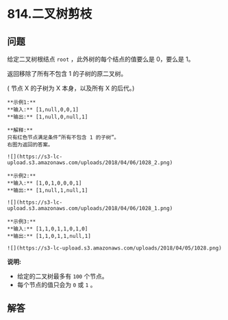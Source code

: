 # 814.二叉树剪枝

## 问题

给定二叉树根结点 `root` ，此外树的每个结点的值要么是 0，要么是 1。

返回移除了所有不包含 1 的子树的原二叉树。

( 节点 X 的子树为 X 本身，以及所有 X 的后代。)

```
**示例1:**
**输入:** [1,null,0,0,1]
**输出:** [1,null,0,null,1]

**解释:**
只有红色节点满足条件“所有不包含 1 的子树”。
右图为返回的答案。

![](https://s3-lc-upload.s3.amazonaws.com/uploads/2018/04/06/1028_2.png)

```

```
**示例2:**
**输入:** [1,0,1,0,0,0,1]
**输出:** [1,null,1,null,1]

![](https://s3-lc-upload.s3.amazonaws.com/uploads/2018/04/06/1028_1.png)

```

```
**示例3:**
**输入:** [1,1,0,1,1,0,1,0]
**输出:** [1,1,0,1,1,null,1]

![](https://s3-lc-upload.s3.amazonaws.com/uploads/2018/04/05/1028.png)

```

**说明:**

* 给定的二叉树最多有 `100` 个节点。
* 每个节点的值只会为 `0` 或 `1` 。



## 解答

